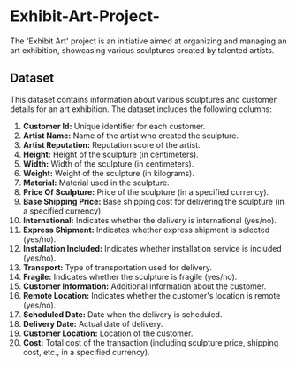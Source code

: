 # Exhibit-Art-Project-
The 'Exhibit Art' project is an initiative aimed at organizing and managing an art exhibition, showcasing various sculptures created by talented artists.


## Dataset
This dataset contains information about various sculptures and customer details for an art exhibition. The dataset includes the following columns:

1. **Customer Id:** Unique identifier for each customer.
2. **Artist Name:** Name of the artist who created the sculpture.
3. **Artist Reputation:** Reputation score of the artist.
4. **Height:** Height of the sculpture (in centimeters).
5. **Width:** Width of the sculpture (in centimeters).
6. **Weight:** Weight of the sculpture (in kilograms).
7. **Material:** Material used in the sculpture.
8. **Price Of Sculpture:** Price of the sculpture (in a specified currency).
9. **Base Shipping Price:** Base shipping cost for delivering the sculpture (in a specified currency).
10. **International:** Indicates whether the delivery is international (yes/no).
11. **Express Shipment:** Indicates whether express shipment is selected (yes/no).
12. **Installation Included:** Indicates whether installation service is included (yes/no).
13. **Transport:** Type of transportation used for delivery.
14. **Fragile:** Indicates whether the sculpture is fragile (yes/no).
15. **Customer Information:** Additional information about the customer.
16. **Remote Location:** Indicates whether the customer's location is remote (yes/no).
17. **Scheduled Date:** Date when the delivery is scheduled.
18. **Delivery Date:** Actual date of delivery.
19. **Customer Location:** Location of the customer.
20. **Cost:** Total cost of the transaction (including sculpture price, shipping cost, etc., in a specified currency).
